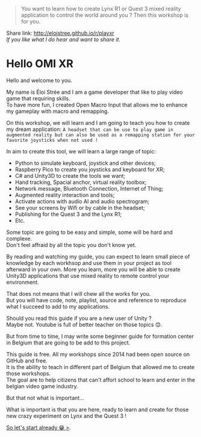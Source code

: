 > You want to learn how to create Lynx R1 or Quest 3 mixed reality application to control the world around you ?
> Then this workshop is for you.

Share link: http://eloistree.github.io/r/playxr  
_If you like what I do hear and want to share it._  

# Hello OMI XR

Hello and welcome to you. 

My name is Éloi Strée and I am a game developer that like to play video game that requiring skills.  
To have more fun, I created Open Macro Input that allows me to enhance my gameplay with macro and remapping.  

On this workshop, we will learn and I am going to teach you how to create my dream application:
`A headset that can be use to play game in augmented reality but can also be used as a remapping station for your favorite joysticks when not used !`

In aim to create this tool, we will learn a large range of topic:  
- Python to simulate keyboard, joystick and other devices;
- Raspberry Pico to create you joysticks and keyboard for XR;
- C# and Unity3D to create the tools we want;
- Hand tracking, Spacial anchor, virtual reality toolbox;  
- Network message, Bluetooth Connection, Internet of Thing;   
- Augmented reality interaction and tools;
- Activate actions with audio AI and audio spectrogram;
- See your screens by Wifi or by cable in the headset;
- Publishing for the Quest 3 and the Lynx R1; 
- Etc.

Some topic are going to be easy and simple, some will be hard and complexe.  
Don't feel affraid by all the topic you don't know yet.  
  
By reading and watching my guide, you can expect to learn small piece of knowledge by each workhsop and use them in your project as tool afterward in your own. More you learn, more you will be able to create Unity3D applications that use mixed reality to remote control your environment.

That does not means that I will chew all the works for you.    
But you will have code, note, playlist, source and reference to reproduce what I succeed to add to my applications.   

Should you read this guide if you are a new user of Unity ?  
Maybe not. Youtube is full of better teacher on those topics 😊. 

But from time to time, I may write some beginner guide for formation center in Belgium that are going to be add to this project. 


This guide is free. All my workshops since 2014 had been open source on GitHub and free.  
It is the ability to teach in different part of Belgium that allowed me to create those workshops.  
The goal are to help citizens that can't affort school to learn and enter in the belgian video game industry. 

But that not what is important...  

What is important is that you are here, ready to learn and create for those new crazy experiment on Lynx and the Quest 3 !

[So let's start already 😁 >](https://github.com/EloiStree/HelloOMIXR/wiki).  






 












